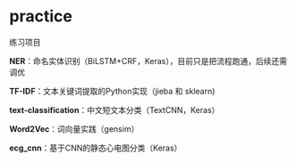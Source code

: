 # practice
练习项目

**NER**：命名实体识别（BiLSTM+CRF，Keras），目前只是把流程跑通，后续还需调优

**TF-IDF**：文本关键词提取的Python实现（jieba 和 sklearn)

**text-classification**：中文短文本分类（TextCNN，Keras）

**Word2Vec**：词向量实践（gensim）

**ecg_cnn**：基于CNN的静态心电图分类（Keras）
